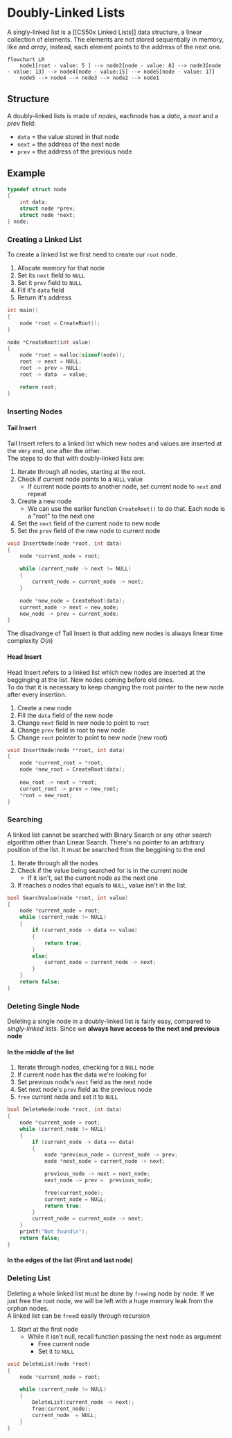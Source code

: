# Doubly-Linked Lists
A singly-linked list is a [[CS50x Linked Lists]] data structure, a linear collection of elements. The elements are not stored sequentially in memory, like and *array*, instead, each element points to the address of the next one.

```mermaid
flowchart LR
    node1[root - value: 5 ] --> node2[node - value: 8] --> node3[node - value: 13] --> node4[node - value:15] --> node5[node - value: 17]
    node5 --> node4 --> node3 --> node2 --> node1
```

## Structure 
A doubly-linked lists is made of *nodes*, eachnode has a *data*, a *next* and a *prev* field:  
- `data` = the value stored in that node 
- `next` =  the address of the next node 
- `prev` =  the address of the previous node



## Example

```c
typedef struct node
{
    int data;
    struct node *prev;
    struct node *next;
} node;
```

### Creating a Linked List
To create a linked list we first need to create our `root` node.

1. Allocate memory for that node
2. Set its `next` field to `NULL`
3. Set it `prev` field to `NULL`
4. Fill it's `data` field
5. Return it's address

```c
int main()
{
    node *root = CreateRoot();
}

node *CreateRoot(int value)
{
    node *root = malloc(sizeof(node));
    root -> next = NULL;
    root -> prev = NULL;
    root -> data  = value;

    return root;
}
```

### Inserting Nodes
#### Tail Insert
Tail Insert refers to a linked list which new nodes and values are inserted at the very end, one after the other.  
The steps to do that with doubly-linked lists are:

1. Iterate through all nodes, starting at the root.
2. Check if current node points to a `NULL` value
    - If current node points to another node, set current node to `next` and repeat
3. Create a new node
    - We can use the earlier function `CreateRoot()` to do that. Each node is a "root" to the next one
4. Set the `next` field of the current node to new node
5. Set the `prev` field of the new node to current node

```c
void InsertNode(node *root, int data)
{
    node *current_node = root;

    while (current_node -> next != NULL)
    {
        current_node = current_node -> next;
    }

    node *new_node = CreateRoot(data);
    current_node -> next = new_node;
    new_node -> prev = current_node;
}
```

The disadvange of Tail Insert is that adding new nodes is always linear time complexity $O(n)$

#### Head Insert
Head Insert refers to a linked list which new nodes are inserted at the begginging at the list. New nodes coming before old ones.  
To do that it is necessary to keep changing the root pointer to the new node after every insertion.  

1. Create a new node
2. Fill the `data` field of the new node
3. Change `next` field in new node to point to `root`
4. Change `prev` field in root to new node
5. Change `root` pointer to point to new node (new root)
```c
void InsertNode(node **root, int data)
{
    node *current_root = *root;
    node *new_root = CreateRoot(data);
    
    new_root -> next = *root;
    current_root -> prev = new_root;
    *root = new_root;
}
```
### Searching
A linked list cannot be searched with Binary Search or any other search algorithm other than Linear Search. There's no pointer to an arbitrary position of the list. It must be searched from the beggining to the end

1. Iterate through all the nodes
2. Check if the value being searched for is in the current node
    - If it isn't, set the current node as the next one
3. If reaches a nodes that equals to `NULL`, value isn't in the list.


```c
bool SearchValue(node *root, int value)
{
    node *current_node = root;
    while (current_node != NULL)
    {
        if (current_node -> data == value)
        {
            return true;
        }
        else{
            current_node = current_node -> next;
        }
    }
    return false;
}
```

### Deleting Single Node
Deleting a single node in a doubly-linked list is fairly easy, compared to *singly-linked lists*. Since we **always have access to the next and previous node**

#### In the middle of the list
1. Iterate through nodes, checking for a `NULL` node
2. If current node has the data we're looking for
3. Set previous node's `next` field as the next node
4. Set next node's `prev` field as the previous node
5. `free` current node and set it to `NULL`
```c
bool DeleteNode(node *root, int data)
{
    node *current_node = root;
    while (current_node != NULL)
    {
        if (current_node -> data == data)
        {
            node *previous_node = current_node -> prev;
            node *next_node = current_node -> next;

            previous_node -> next = next_node;
            next_node -> prev =  previous_node;

            free(current_node);
            current_node = NULL;
            return true;
        }
        current_node = current_node -> next;
    }
    printf("Not found\n");
    return false;
}
```

#### In the edges of the list (First and last node)

### Deleting List
Deleting a whole linked list must be done by `free`ing node by node. If we just free the root node, we will be left with a huge memory leak from the orphan nodes.  
A linked list can be `free`d easily through recursion

1. Start at the first node
    - While it isn't null, recall function passing the next node as argument
        - Free current node
        - Set it to `NULL`

```c
void DeleteList(node *root)
{
    node *current_node = root;

    while (current_node != NULL)
    {
        DeleteList(current_node -> next);
        free(current_node);
        current_node  = NULL;
    }
}
```

